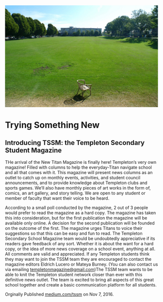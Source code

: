 
![](/assets/templeton-from-backfield.jpg)

# Trying Something New

## Introducing TSSM: the Templeton Secondary Student Magazine

THe arrival of the New Titan Magazine is finally here! Templeton’s very own magazine! Filled with columns to help the everyday-Titan navigate school and all that comes with it. This magazine will present news columns as an outlet to catch up on monthly events, activities, and student council announcements, and to provide knowledge about Templeton clubs and sports games. We’ll also have monthly pieces of art works in the form of, comics, an art gallery, and story telling. We are open to any student or member of faculty that want their voice to be heard.

According to a small poll conducted by the magazine, 2 out of 3 people would prefer to read the magazine as a hard copy. The magazine has taken this into consideration, but for the first publication the magazine will be available only online. A decision for the second publication will be founded on the outcome of the first. The magazine urges Titans to voice their suggestions so that this can be easy and fun to read. The Templeton Secondary School Magazine team would be undoubtedly appreciative if its readers gave feedback of any sort. Whether it is about the want for a hard copy, or the idea of more news coverage on a school event, anything at all. All comments are valid and appreciated. If any Templeton students think they may want to join the TSSM team they are encouraged to contact the magazine editors Eldrich Lucero or Mateya Burney. (You can also contact us via emailing templetonmagazine@gmail.com)The TSSM team wants to be able to knit the Templeton student network closer than ever with this definitive news outlet. The team is excited to bring all aspects of this great school together and create a basic communication platform for all students.

Orginally Published [medium.com/tssm](https://medium.com/tssm/trying-something-new-bcaa02437dfc#.wj2wxjqqg) on Nov 7, 2016.
